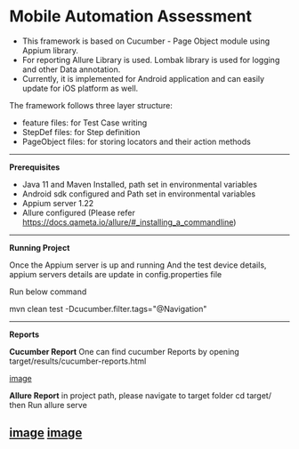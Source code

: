 # Mobile Automation Assessment

* This framework is based on Cucumber - Page Object module using Appium library.
* For reporting Allure Library is used. Lombak library is used for logging and other Data annotation.
* Currently, it is implemented for Android application and can easily update for iOS platform as well.

The framework follows three layer structure:
* feature files: for Test Case writing
* StepDef files: for Step definition
* PageObject files: for storing locators and their action methods

------------------------------------------------------------
**Prerequisites**

* Java 11 and Maven Installed, path set in environmental variables
* Android sdk configured and Path set in environmental variables
* Appium server 1.22
* Allure configured
(Please refer https://docs.qameta.io/allure/#_installing_a_commandline)

------------------------------------------------------------
**Running Project**

Once the Appium server is up and running
And the test device details, appium servers details are update in config.properties file

Run below command

mvn clean test -Dcucumber.filter.tags="@Navigation"

------------------------------------------------------------
**Reports**

**Cucumber Report**
One can find cucumber Reports by opening target/results/cucumber-reports.html

[image](https://github.com/SomeshAutomation/MobileAssesment/blob/master/CucumberReport.png)


**Allure Report**
in project path, please navigate to target folder 
cd target/
then Run
allure serve

[image](https://github.com/SomeshAutomation/MobileAssesment/blob/master/AllureReport1.png)
[image](https://github.com/SomeshAutomation/MobileAssesment/blob/master/AllureReport2.png)
------------------------------------------------------------







